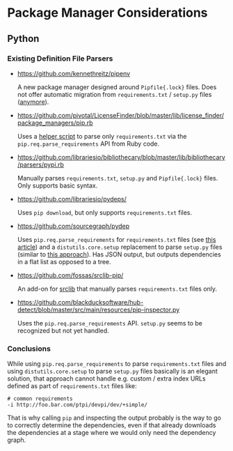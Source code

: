 # Package Manager Considerations

## Python

### Existing Definition File Parsers

- https://github.com/kennethreitz/pipenv

  A new package manager designed around `Pipfile{.lock}` files. Does not offer automatic migration from `requirements.txt` / `setup.py` files ([anymore](https://github.com/kennethreitz/pipenv/issues/11#issuecomment-286778251)).

- https://github.com/pivotal/LicenseFinder/blob/master/lib/license_finder/package_managers/pip.rb

  Uses a [helper script](https://github.com/pivotal/LicenseFinder/blob/master/bin/license_finder_pip.py) to parse only `requirements.txt` via the `pip.req.parse_requirements` API from Ruby code.

- https://github.com/librariesio/bibliothecary/blob/master/lib/bibliothecary/parsers/pypi.rb

  Manually parses `requirements.txt`, `setup.py` and `Pipfile{.lock}` files. Only supports basic syntax.

- https://github.com/librariesio/pydeps/

  Uses `pip download`, but only supports `requirements.txt` files.

- https://github.com/sourcegraph/pydep

  Uses `pip.req.parse_requirements` for `requirements.txt` files (see [this article](http://jelly.codes/articles/python-pip-module/)) and a `distutils.core.setup` replacement to parse `setup.py` files (similar to [this approach](https://stackoverflow.com/a/27790447/1127485)). Has JSON output, but outputs dependencies in a flat list as opposed to a tree.

- https://github.com/fossas/srclib-pip/

  An add-on for [srclib](https://github.com/sourcegraph/srclib) that manually parses `requirements.txt` files only.

- https://github.com/blackducksoftware/hub-detect/blob/master/src/main/resources/pip-inspector.py

  Uses the `pip.req.parse_requirements` API. `setup.py` seems to be recognized but not yet handled.

### Conclusions

While using `pip.req.parse_requirements` to parse `requirements.txt` files and using `distutils.core.setup` to parse `setup.py` files basically is an elegant solution, that approach cannot handle e.g. custom / extra index URLs defined as part of `requirements.txt` files like:

    # common requirements
    -i http://foo.bar.com/ptpi/devpi/dev/+simple/

That is why calling `pip` and inspecting the output probably is the way to go to correctly determine the dependencies, even if that already downloads the dependencies at a stage where we would only need the dependency graph.
